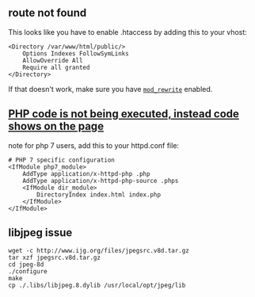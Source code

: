 route not found
---
This looks like you have to enable .htaccess by adding this to your vhost:
```
<Directory /var/www/html/public/>
    Options Indexes FollowSymLinks
    AllowOverride All
    Require all granted
</Directory>
```
If that doesn't work, make sure you have [`mod_rewrite`](http://httpd.apache.org/docs/current/mod/mod_rewrite.html) enabled.

[PHP code is not being executed, instead code shows on the page](http://stackoverflow.com/questions/5121495/php-code-is-not-being-executed-instead-code-shows-on-the-page)
---
note for php 7 users, add this to your httpd.conf file:
```
# PHP 7 specific configuration
<IfModule php7_module>
    AddType application/x-httpd-php .php
    AddType application/x-httpd-php-source .phps
    <IfModule dir_module>
        DirectoryIndex index.html index.php
    </IfModule>
</IfModule>
```

libjpeg issue
---
```
wget -c http://www.ijg.org/files/jpegsrc.v8d.tar.gz
tar xzf jpegsrc.v8d.tar.gz
cd jpeg-8d
./configure
make
cp ./.libs/libjpeg.8.dylib /usr/local/opt/jpeg/lib
```
